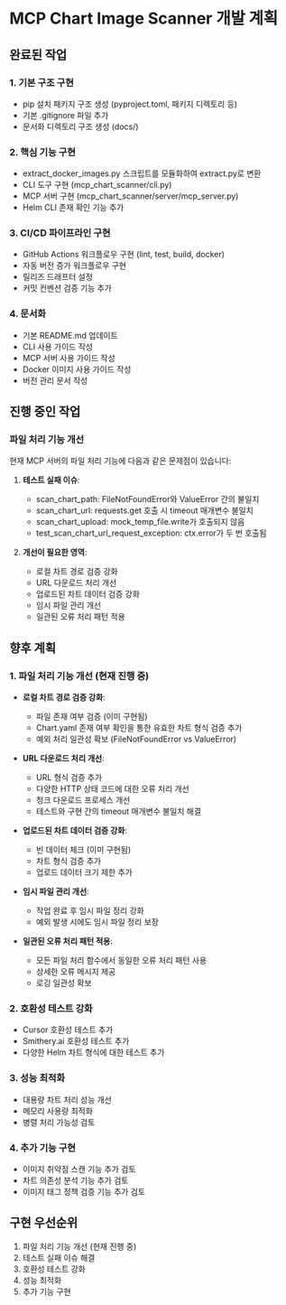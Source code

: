 # MCP Chart Image Scanner 개발 계획

## 완료된 작업

### 1. 기본 구조 구현
- pip 설치 패키지 구조 생성 (pyproject.toml, 패키지 디렉토리 등)
- 기본 .gitignore 파일 추가
- 문서화 디렉토리 구조 생성 (docs/)

### 2. 핵심 기능 구현
- extract_docker_images.py 스크립트를 모듈화하여 extract.py로 변환
- CLI 도구 구현 (mcp_chart_scanner/cli.py)
- MCP 서버 구현 (mcp_chart_scanner/server/mcp_server.py)
- Helm CLI 존재 확인 기능 추가

### 3. CI/CD 파이프라인 구현
- GitHub Actions 워크플로우 구현 (lint, test, build, docker)
- 자동 버전 증가 워크플로우 구현
- 릴리즈 드래프터 설정
- 커밋 컨벤션 검증 기능 추가

### 4. 문서화
- 기본 README.md 업데이트
- CLI 사용 가이드 작성
- MCP 서버 사용 가이드 작성
- Docker 이미지 사용 가이드 작성
- 버전 관리 문서 작성

## 진행 중인 작업

### 파일 처리 기능 개선
현재 MCP 서버의 파일 처리 기능에 다음과 같은 문제점이 있습니다:

1. **테스트 실패 이슈**:
   - scan_chart_path: FileNotFoundError와 ValueError 간의 불일치
   - scan_chart_url: requests.get 호출 시 timeout 매개변수 불일치
   - scan_chart_upload: mock_temp_file.write가 호출되지 않음
   - test_scan_chart_url_request_exception: ctx.error가 두 번 호출됨

2. **개선이 필요한 영역**:
   - 로컬 차트 경로 검증 강화
   - URL 다운로드 처리 개선
   - 업로드된 차트 데이터 검증 강화
   - 임시 파일 관리 개선
   - 일관된 오류 처리 패턴 적용

## 향후 계획

### 1. 파일 처리 기능 개선 (현재 진행 중)
- **로컬 차트 경로 검증 강화**:
  - 파일 존재 여부 검증 (이미 구현됨)
  - Chart.yaml 존재 여부 확인을 통한 유효한 차트 형식 검증 추가
  - 예외 처리 일관성 확보 (FileNotFoundError vs ValueError)

- **URL 다운로드 처리 개선**:
  - URL 형식 검증 추가
  - 다양한 HTTP 상태 코드에 대한 오류 처리 개선
  - 청크 다운로드 프로세스 개선
  - 테스트와 구현 간의 timeout 매개변수 불일치 해결

- **업로드된 차트 데이터 검증 강화**:
  - 빈 데이터 체크 (이미 구현됨)
  - 차트 형식 검증 추가
  - 업로드 데이터 크기 제한 추가

- **임시 파일 관리 개선**:
  - 작업 완료 후 임시 파일 정리 강화
  - 예외 발생 시에도 임시 파일 정리 보장

- **일관된 오류 처리 패턴 적용**:
  - 모든 파일 처리 함수에서 동일한 오류 처리 패턴 사용
  - 상세한 오류 메시지 제공
  - 로깅 일관성 확보

### 2. 호환성 테스트 강화
- Cursor 호환성 테스트 추가
- Smithery.ai 호환성 테스트 추가
- 다양한 Helm 차트 형식에 대한 테스트 추가

### 3. 성능 최적화
- 대용량 차트 처리 성능 개선
- 메모리 사용량 최적화
- 병렬 처리 가능성 검토

### 4. 추가 기능 구현
- 이미지 취약점 스캔 기능 추가 검토
- 차트 의존성 분석 기능 추가 검토
- 이미지 태그 정책 검증 기능 추가 검토

## 구현 우선순위

1. 파일 처리 기능 개선 (현재 진행 중)
2. 테스트 실패 이슈 해결
3. 호환성 테스트 강화
4. 성능 최적화
5. 추가 기능 구현

